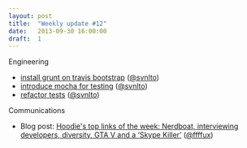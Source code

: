 ```yaml
---
layout: post
title:  "Weekly update #12"
date:   2013-09-30 16:00:00
draft:  1
---
```


Engineering

* [install grunt on travis bootstrap](https://github.com/hoodiehq/hoodie-cli/commit/57d346c94cb2ab40c7def0fea858d469947737af) ([@svnlto](https://github.com/svnlto))
* [introduce mocha for testing](https://github.com/hoodiehq/hoodie-cli/commit/f89a7d88f5f4b015f6389ab076b06e2dad797266) ([@svnlto](https://github.com/svnlto))
* [refactor tests](https://github.com/hoodiehq/hoodie-cli/commit/59f985bb751d5730fd687fc71ab46aeae7aec604) ([@svnlto](https://github.com/svnlto))

Communications

* Blog post: [Hoodie's top links of the week: Nerdboat, interviewing developers, diversity, GTA V and a ‘Skype Killer’](http://blog.hood.ie/2013/09/tgif-nerdboat-interviewing-developers-diversity-gta-v-and-a-skype-killer/)  ([@ffffux](https://github.com/ffffux))
